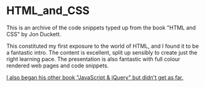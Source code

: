 # HTML_and_CSS

This is an archive of the code snippets typed up from the book "HTML and CSS" by Jon Duckett.

This constituted my first exposure to the world of HTML, and I found it to be a fantastic intro. The content is excellent, split up sensibly to create just the right learning pace. The presentation is also fantastic with full colour rendered web pages and code snippets.

[I also began his other book "JavaScript & jQuery" but didn't get as far.](../../../JavaScript_and_jQuery)
